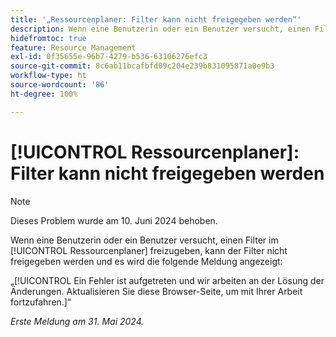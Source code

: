 ```yaml
---
title: '„Ressourcenplaner: Filter kann nicht freigegeben werden“'
description: Wenn eine Benutzerin oder ein Benutzer versucht, einen Filter im [!UICONTROL Ressourcenplaner] freizugeben, kann der Filter nicht freigegeben werden und es wird eine Fehlermeldung angezeigt.
hidefromtoc: true
feature: Resource Management
exl-id: 0f35655e-96b7-4279-b536-63106276efc3
source-git-commit: 8c6ab11bcafbfd09c204e239b831095871a0e9b3
workflow-type: ht
source-wordcount: '86'
ht-degree: 100%

---
```


# [!UICONTROL Ressourcenplaner]: Filter kann nicht freigegeben werden

>[!NOTE]
>
>Dieses Problem wurde am 10. Juni 2024 behoben.

Wenn eine Benutzerin oder ein Benutzer versucht, einen Filter im [!UICONTROL Ressourcenplaner] freizugeben, kann der Filter nicht freigegeben werden und es wird die folgende Meldung angezeigt:

„[!UICONTROL Ein Fehler ist aufgetreten und wir arbeiten an der Lösung der Änderungen. Aktualisieren Sie diese Browser-Seite, um mit Ihrer Arbeit fortzufahren.]“

_Erste Meldung am 31. Mai 2024._

